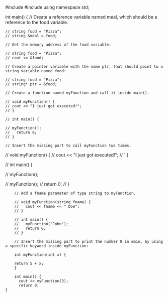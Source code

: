     
#include <iostream>
#include <cmath>
using namespace std;

int main()
{ 
    // Create a reference variable named meal, which should be a reference to the food variable.
    
    // string food = "Pizza";
    // string &meal = food;
    
    // Get the memory address of the food variable:
   
    // string food = "Pizza";
    // cout << &food; 

    // Create a pointer variable with the name ptr, that should point to a string variable named food:
    
    // string food = "Pizza";
    // string* ptr = &food;
    
    // Create a function named myFunction and call it inside main().
    
    // void myFunction() {
    // cout << "I just got executed!";
    // }

    // int main() {
  
    // myFunction();
    //   return 0;
    // }
    
    // Insert the missing part to call myFunction two times.
    
//     void myFunction() {
//   cout << "I just got executed!";
// `   }

//     int main() {
  
//     myFunction();
  
//     myFunction();
//       return 0;
//     }

        // Add a fname parameter of type string to myFunction.
        
        // void myFunction(string fname) {
        //   cout << fname << " Doe";
        // }

        // int main() {
        //   myFunction("John");
        //   return 0;
        // }
        
        // Insert the missing part to print the number 8 in main, by using a specific keyword inside myFunction:
        
        int myFunction(int x) {
  
        return 5 + x;
        }

        int main() {
          cout << myFunction(3);
          return 0;
    }